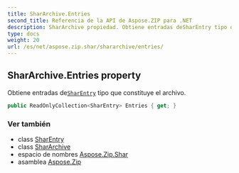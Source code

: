 ```yaml
---
title: SharArchive.Entries
second_title: Referencia de la API de Aspose.ZIP para .NET
description: SharArchive propiedad. Obtiene entradas deSharEntry tipo que constituye el archivo.
type: docs
weight: 20
url: /es/net/aspose.zip.shar/shararchive/entries/
---
```

## SharArchive.Entries property

Obtiene entradas de[`SharEntry`](../../sharentry/) tipo que constituye el archivo.

```csharp
public ReadOnlyCollection<SharEntry> Entries { get; }
```

### Ver también

* class [SharEntry](../../sharentry/)
* class [SharArchive](../)
* espacio de nombres [Aspose.Zip.Shar](../../shararchive/)
* asamblea [Aspose.Zip](../../../)


